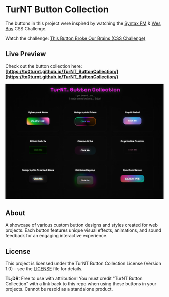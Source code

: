 # TurNT Button Collection

The buttons in this project were inspired by watching the [Syntax FM](https://github.com/syntaxfm) & [Wes Bos](https://github.com/wesbos) CSS Challenge. 

Watch the challenge: [This Button Broke Our Brains (CSS Challenge)](https://youtu.be/xtRx-aNrNe8?si=QTzKSh5gVQy2jzLi)

## Live Preview

Check out the button collection here: **[https://to0turnt.github.io/TurNT_ButtonCollection/](https://to0turnt.github.io/TurNT_ButtonCollection/)**

[![Button Collection Preview](buttoncollectionpreview.png)](https://to0turnt.github.io/TurNT_ButtonCollection/)

## About

A showcase of various custom button designs and styles created for web projects. Each button features unique visual effects, animations, and sound feedback for an engaging interactive experience.

## License

This project is licensed under the TurNT Button Collection License (Version 1.0) - see the [LICENSE](LICENSE) file for details.

**TL;DR:** Free to use with attribution! You must credit "TurNT Button Collection" with a link back to this repo when using these buttons in your projects. Cannot be resold as a standalone product.
